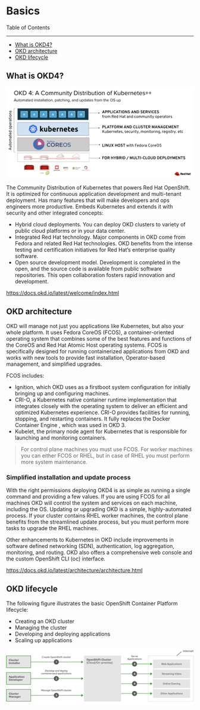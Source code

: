 # Basics <!-- omit in toc -->

Table of Contents

---
- [What is OKD4?](#what-is-okd4)
- [OKD architecture](#okd-architecture)
- [OKD lifecycle](#okd-lifecycle)

## What is OKD4?

![Platform Overview](images/components.png)

The Community Distribution of Kubernetes that powers Red Hat OpenShift. It is optimized for continuous application development and multi-tenant deployment. Has many features that will make developers and ops engineers more productive. Embeds Kubernetes and extends it with security and other integrated concepts:
- Hybrid cloud deployments. You can deploy OKD clusters to variety of public cloud platforms or in your data center.
- Integrated Red Hat technology. Major components in OKD come from Fedora and related Red Hat technologies. OKD benefits from the intense testing and certification initiatives for Red Hat’s enterprise quality software.
- Open source development model. Development is completed in the open, and the source code is available from public software repositories. This open collaboration fosters rapid innovation and development.

https://docs.okd.io/latest/welcome/index.html


## OKD architecture

OKD will manage not just you applications like Kubernetes, but also your whole platform.
It uses Fedora CoreOS (FCOS), a container-oriented operating system that combines some of the best features and functions of the CoreOS and Red Hat Atomic Host operating systems. FCOS is specifically designed for running containerized applications from OKD and works with new tools to provide fast installation, Operator-based management, and simplified upgrades.

FCOS includes:
- Ignition, which OKD uses as a firstboot system configuration for initially bringing up and configuring machines.
- CRI-O, a Kubernetes native container runtime implementation that integrates closely with the operating system to deliver an efficient and optimized Kubernetes experience. CRI-O provides facilities for running, stopping, and restarting containers. It fully replaces the Docker Container Engine , which was used in OKD 3.
- Kubelet, the primary node agent for Kubernetes that is responsible for launching and monitoring containers.

> For control plane machines you must use FCOS. For worker machines you can either FCOS or RHEL, but in case of RHEL you must perform more system maintenance.

### Simplified installation and update process <!-- omit in toc -->

With the right permissions deploying OKD4 is as simple as running a single command and providing a few values.
If you are using FCOS for all machines OKD will control the system and services on each machine, including the OS. Updating or upgrading OKD is a simple, highly-automated process.
If your cluster contains RHEL worker machines, the control plane benefits from the streamlined update process, but you must perform more tasks to upgrade the RHEL machines.

Other enhancements to Kubernetes in OKD include improvements in software defined networking (SDN), authentication, log aggregation, monitoring, and routing. OKD also offers a comprehensive web console and the custom OpenShift CLI (oc) interface.


https://docs.okd.io/latest/architecture/architecture.html

## OKD lifecycle
The following figure illustrates the basic OpenShift Container Platform lifecycle:
- Creating an OKD cluster
- Managing the cluster
- Developing and deploying applications
- Scaling up applications

![Platform Lifecycle](images/lifecycle.png)